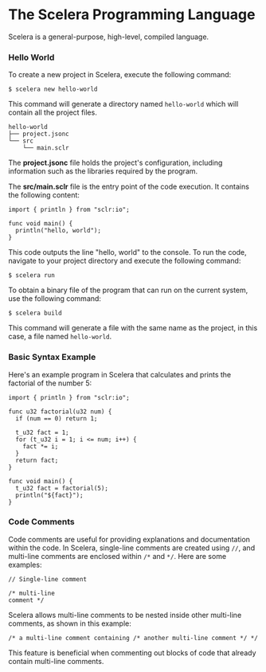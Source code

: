 # The Scelera Programming Language

Scelera is a general-purpose, high-level, compiled language.

### Hello World

To create a new project in Scelera, execute the following command:
```
$ scelera new hello-world
```

This command will generate a directory named `hello-world` which will contain all the project files.
```
hello-world
├── project.jsonc
└── src
    └── main.sclr
```

The **project.jsonc** file holds the project's configuration, including information such as the libraries required by the program.

The **src/main.sclr** file is the entry point of the code execution. It contains the following content:
```
import { println } from "sclr:io";

func void main() {
  println("hello, world");
}
```

This code outputs the line "hello, world" to the console. To run the code, navigate to your project directory and execute the following command:
```
$ scelera run
```

To obtain a binary file of the program that can run on the current system, use the following command:
```
$ scelera build
```
This command will generate a file with the same name as the project, in this case, a file named `hello-world`.

### Basic Syntax Example

Here's an example program in Scelera that calculates and prints the factorial of the number 5:
```
import { println } from "sclr:io";

func u32 factorial(u32 num) {
  if (num == 0) return 1;

  t_u32 fact = 1;
  for (t_u32 i = 1; i <= num; i++) {
    fact *= i;
  }
  return fact;
}

func void main() {
  t_u32 fact = factorial(5);
  println("${fact}");
}
```

### Code Comments

Code comments are useful for providing explanations and documentation within the code. In Scelera, single-line comments are created using `//`, and multi-line comments are enclosed within `/*` and `*/`. Here are some examples:
```
// Single-line comment

/* multi-line
comment */
```
Scelera allows multi-line comments to be nested inside other multi-line comments, as shown in this example:
```
/* a multi-line comment containing /* another multi-line comment */ */
```
This feature is beneficial when commenting out blocks of code that already contain multi-line comments.

